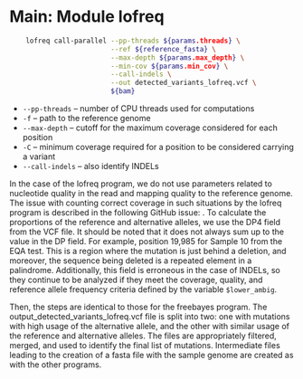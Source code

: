# Main: Module lofreq

```Bash
    lofreq call-parallel --pp-threads ${params.threads} \
                         --ref ${reference_fasta} \
                         --max-depth ${params.max_depth} \
                         --min-cov ${params.min_cov} \
                         --call-indels \
                         --out detected_variants_lofreq.vcf \
                         ${bam}
```

- `--pp-threads` – number of CPU threads used for computations
- `-f` – path to the reference genome
- `--max-depth` – cutoff for the maximum coverage considered for each position
- `-C` – minimum coverage required for a position to be considered carrying a variant
- `--call-indels` – also identify INDELs

In the case of the lofreq program, we do not use parameters related to nucleotide quality in the read and mapping quality to the reference genome. The issue with counting correct coverage in such situations by the lofreq program is described in the following GitHub issue: [](https://github.com/CSB5/lofreq/issues/80). To calculate the proportions of the reference and alternative alleles, we use the DP4 field from the VCF file. It should be noted that it does not always sum up to the value in the DP field. For example, position 19,985 for Sample 10 from the EQA test. This is a region where the mutation is just behind a deletion, and moreover, the sequence being deleted is a repeated element in a palindrome. Additionally, this field is erroneous in the case of INDELs, so they continue to be analyzed if they meet the coverage, quality, and reference allele frequency criteria defined by the variable `$lower_ambig`.

Then, the steps are identical to those for the freebayes program. The output_detected_variants_lofreq.vcf file is split into two: one with mutations with high usage of the alternative allele, and the other with similar usage of the reference and alternative alleles. The files are appropriately filtered, merged, and used to identify the final list of mutations. Intermediate files leading to the creation of a fasta file with the sample genome are created as with the other programs.
